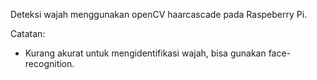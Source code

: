 Deteksi wajah menggunakan openCV haarcascade pada Raspeberry Pi.

Catatan:
- Kurang akurat untuk mengidentifikasi wajah, bisa gunakan face-recognition.
